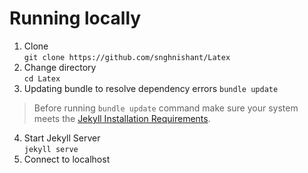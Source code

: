 # Running locally

1. Clone  
```git clone https://github.com/snghnishant/Latex```  
2. Change directory  
```cd Latex```  
3. Updating bundle to resolve dependency errors
```bundle update```
> Before running `bundle update` command make sure your system meets the [Jekyll Installation Requirements](https://jekyllrb.com/docs/installation/).
4. Start Jekyll Server  
```jekyll serve```  
5. Connect to localhost  
